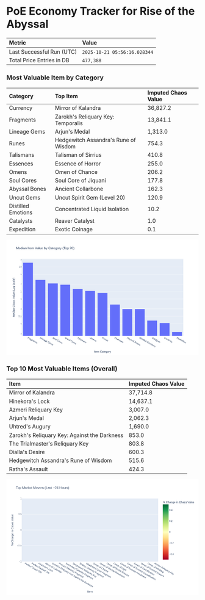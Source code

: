 # PoE Economy Tracker for Rise of the Abyssal

<!-- START_MAINTENANCE -->
| Metric | Value |
|:---|:---|
| Last Successful Run (UTC) | `2025-10-21 05:56:16.028344` |
| Total Price Entries in DB | `477,388` |

<!-- END_MAINTENANCE -->

<!-- START_DATAFRAME_DEBUG -->
<!-- END_DATAFRAME_DEBUG -->

<!-- START_CATEGORY_ANALYSIS -->
### Most Valuable Item by Category
| Category | Top Item | Imputed Chaos Value |
| :--- | :--- | :--- |
| Currency | Mirror of Kalandra | 36,827.2 |
| Fragments | Zarokh's Reliquary Key: Temporalis | 13,841.1 |
| Lineage Gems | Arjun's Medal | 1,313.0 |
| Runes | Hedgewitch Assandra's Rune of Wisdom | 754.3 |
| Talismans | Talisman of Sirrius | 410.8 |
| Essences | Essence of Horror | 255.0 |
| Omens | Omen of Chance | 206.2 |
| Soul Cores | Soul Core of Jiquani | 177.8 |
| Abyssal Bones | Ancient Collarbone | 162.3 |
| Uncut Gems | Uncut Spirit Gem (Level 20) | 120.9 |
| Distilled Emotions | Concentrated Liquid Isolation | 10.2 |
| Catalysts | Reaver Catalyst | 1.0 |
| Expedition | Exotic Coinage | 0.1 |


![Category Analysis Chart](charts/category_analysis.png)
<!-- END_ANALYSIS -->

<!-- START_ANALYSIS -->
### Top 10 Most Valuable Items (Overall)
| Item | Imputed Chaos Value |
| :--- | :--- |
| Mirror of Kalandra | 37,714.8 |
| Hinekora's Lock | 14,637.1 |
| Azmeri Reliquary Key | 3,007.0 |
| Arjun's Medal | 2,062.3 |
| Uhtred's Augury | 1,690.0 |
| Zarokh's Reliquary Key: Against the Darkness | 853.0 |
| The Trialmaster's Reliquary Key | 803.8 |
| Dialla's Desire | 600.3 |
| Hedgewitch Assandra's Rune of Wisdom | 515.6 |
| Ratha's Assault | 424.3 |


![Market Movers Chart](charts/market_movers.png)
<!-- END_ANALYSIS -->
